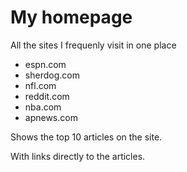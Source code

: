 # My homepage

All the sites I frequenly visit in one place  
* espn.com
* sherdog.com
* nfl.com
* reddit.com
* nba.com
* apnews.com  

Shows the top 10 articles on the site.  

With links directly to the articles.  
